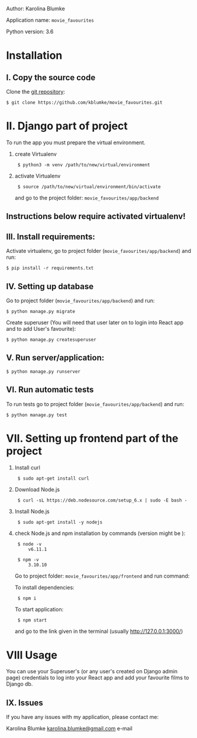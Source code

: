 Author: Karolina Blumke

Application name: `movie_favourites`

Python version: 3.6


# Installation

## I. Copy the source code

Clone the [git repository](https://github.com/kblumke/movie_favourites):

    $ git clone https://github.com/kblumke/movie_favourites.git

# II. Django part of project

To run the app you must prepare the virtual environment.

1. create Virtualenv

        $ python3 -m venv /path/to/new/virtual/environment

2. activate Virtualenv

        $ source /path/to/new/virtual/environment/bin/activate

    and go to the project folder: `movie_favourites/app/backend`
        
## Instructions below require activated virtualenv!

## III. Install requirements:

Activate virtualenv, go to project folder (`movie_favourites/app/backend`) and run:

    $ pip install -r requirements.txt

## IV. Setting up database

Go to project folder (`movie_favourites/app/backend`) and run:

    $ python manage.py migrate

Create superuser (You will need that user later on to login into React app and to  add User's favourite):

    $ python manage.py createsuperuser

## V. Run server/application:

    $ python manage.py runserver

## VI. Run automatic tests

To run tests go to project folder (`movie_favourites/app/backend`) and run:

    $ python manage.py test


# VII. Setting up frontend part of the project

1. Install curl
    
        $ sudo apt-get install curl

2. Download Node.js
    
        $ curl -sL https://deb.nodesource.com/setup_6.x | sudo -E bash -

3. Install Node.js

        $ sudo apt-get install -y nodejs

4. check Node.js and npm installation by commands (version might be ):

        $ node -v
            v6.11.1
        
        $ npm -v
            3.10.10

    Go to project folder: `movie_favourites/app/frontend` and run command:

    To install dependencies:

        $ npm i

    To start application:
    
        $ npm start

    and go to the link given in the terminal (usually http://127.0.0.1:3000/)

# VIII Usage

You can use your Superuser's (or any user's created on Django admin page)
credentials to log into your React app and add your favourite films to Django db. 

## IX. Issues

If you have any issues with my application, please contact me:

Karolina Blumke karolina.blumke@gmail.com e-mail